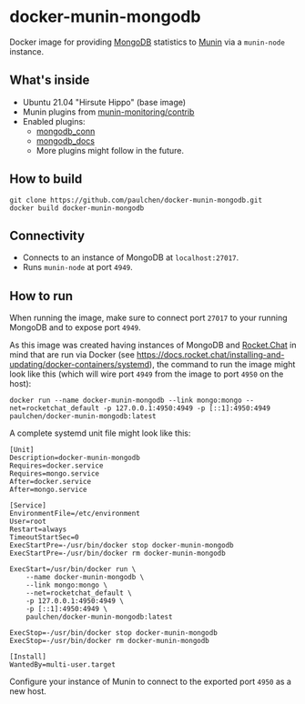 # docker-munin-mongodb

Docker image for providing [MongoDB](https://www.mongodb.com/) statistics to [Munin](https://munin-monitoring.org/) via a `munin-node` instance.

## What's inside

* Ubuntu 21.04 "Hirsute Hippo" (base image)
* Munin plugins from [munin-monitoring/contrib](https://github.com/munin-monitoring/contrib)
* Enabled plugins:
  * [mongodb_conn](https://github.com/munin-monitoring/contrib/blob/master/plugins/mongodb/mongodb_conn)
  * [mongodb_docs](https://github.com/munin-monitoring/contrib/blob/master/plugins/mongodb/mongodb_docs) 
  * More plugins might follow in the future.

## How to build

```
git clone https://github.com/paulchen/docker-munin-mongodb.git
docker build docker-munin-mongodb
```

## Connectivity

* Connects to an instance of MongoDB at `localhost:27017`.
* Runs `munin-node` at port `4949`.

## How to run

When running the image, make sure to connect port `27017` to your running MongoDB and to expose port `4949`.

As this image was created having instances of MongoDB and [Rocket.Chat](https://rocket.chat/) in mind that are run via Docker
(see <https://docs.rocket.chat/installing-and-updating/docker-containers/systemd>), the command to run the image might look like this (which will wire port `4949` from the image to port `4950` on the host):

`docker run --name docker-munin-mongodb --link mongo:mongo --net=rocketchat_default -p 127.0.0.1:4950:4949 -p [::1]:4950:4949 paulchen/docker-munin-mongodb:latest`

A complete systemd unit file might look like this:

```
[Unit]
Description=docker-munin-mongodb
Requires=docker.service
Requires=mongo.service
After=docker.service
After=mongo.service

[Service]
EnvironmentFile=/etc/environment
User=root
Restart=always
TimeoutStartSec=0
ExecStartPre=-/usr/bin/docker stop docker-munin-mongodb
ExecStartPre=-/usr/bin/docker rm docker-munin-mongodb

ExecStart=/usr/bin/docker run \
    --name docker-munin-mongodb \
    --link mongo:mongo \
    --net=rocketchat_default \
    -p 127.0.0.1:4950:4949 \
    -p [::1]:4950:4949 \
    paulchen/docker-munin-mongodb:latest

ExecStop=-/usr/bin/docker stop docker-munin-mongodb
ExecStop=-/usr/bin/docker rm docker-munin-mongodb

[Install]
WantedBy=multi-user.target
```

Configure your instance of Munin to connect to the exported port `4950` as a new host.

